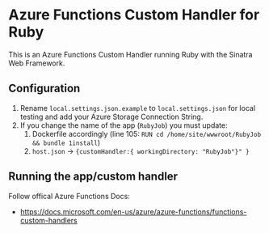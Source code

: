 # Azure Functions Custom Handler for Ruby

This is an Azure Functions Custom Handler running Ruby with the Sinatra Web Framework.

## Configuration

1. Rename ```local.settings.json.example``` to ```local.settings.json``` for local testing and add your Azure Storage Connection String.
1. If you change the name of the app (```RubyJob```) you must update:
	1. Dockerfile accordingly (line 105: ```RUN cd /home/site/wwwroot/RubyJob && bundle 1install```)
	1. ```host.json``` -> ```{customHandler:{ workingDirectory: "RubyJob"}" }```
## Running the app/custom handler

Follow offical Azure Functions Docs:
- https://docs.microsoft.com/en-us/azure/azure-functions/functions-custom-handlers